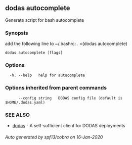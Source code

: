 ## dodas autocomplete

Generate script for bash autocomplete

### Synopsis

add the following line to ~/.bashrc: . <(dodas autocomplete)

```
dodas autocomplete [flags]
```

### Options

```
  -h, --help   help for autocomplete
```

### Options inherited from parent commands

```
      --config string   DODAS config file (default is $HOME/.dodas.yaml)
```

### SEE ALSO

* [dodas](dodas.md)	 - A self-sufficient client for DODAS deployments

###### Auto generated by spf13/cobra on 16-Jan-2020
